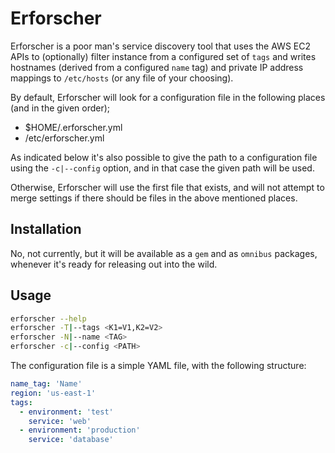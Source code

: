 # Erforscher

Erforscher is a poor man's service discovery tool that uses the AWS EC2 APIs to
(optionally) filter instance from a configured set of `tags` and writes
hostnames (derived from a configured `name` tag) and private IP address mappings
to `/etc/hosts` (or any file of your choosing).

By default, Erforscher will look for a configuration file in the following
places (and in the given order);

* $HOME/.erforscher.yml
* /etc/erforscher.yml

As indicated below it's also possible to give the path to a configuration file
using the `-c|--config` option, and in that case the given path will be used.

Otherwise, Erforscher will use the first file that exists, and will not attempt
to merge settings if there should be files in the above mentioned places.

## Installation

No, not currently, but it will be available as a `gem` and as `omnibus`
packages, whenever it's ready for releasing out into the wild.

## Usage

```bash
erforscher --help
erforscher -T|--tags <K1=V1,K2=V2>
erforscher -N|--name <TAG>
erforscher -c|--config <PATH>
```

The configuration file is a simple YAML file, with the following structure:

```yaml
name_tag: 'Name'
region: 'us-east-1'
tags:
  - environment: 'test'
    service: 'web'
  - environment: 'production'
    service: 'database'
```
